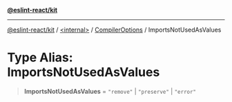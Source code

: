 [**@eslint-react/kit**](../../../../README.md)

***

[@eslint-react/kit](../../../../README.md) / [\<internal\>](../../../README.md) / [CompilerOptions](../README.md) / ImportsNotUsedAsValues

# Type Alias: ImportsNotUsedAsValues

> **ImportsNotUsedAsValues** = `"remove"` \| `"preserve"` \| `"error"`
